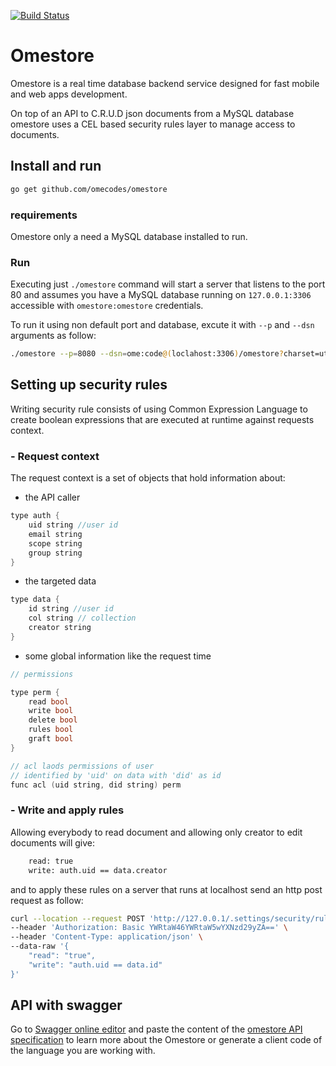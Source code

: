[![Build Status](https://travis-ci.com/omecodes/omestore.svg?token=QUyy7EoZqdBaaAXPQDKS&branch=master)](https://travis-ci.com/omecodes/omestore.svg?token=QUyy7EoZqdBaaAXPQDKS&branch=master)
# Omestore 

Omestore is a real time database backend service designed for fast mobile and web apps development. 

On top of an API to C.R.U.D json documents from a MySQL database omestore uses a CEL based security rules layer to manage access to documents.

## Install and run

``` sh
go get github.com/omecodes/omestore
```

### requirements

Omestore only a need a MySQL database installed to run.

### Run

Executing just `./omestore` command will start a server that listens to the port 80 and assumes you have a MySQL database running on `127.0.0.1:3306` accessible with `omestore:omestore` credentials.

To run it using non default port and database, excute it with `--p` and `--dsn` arguments as follow:

``` sh
./omestore --p=8080 --dsn=ome:code@(loclahost:3306)/omestore?charset=utf8
```


## Setting up security rules

Writing security rule consists of using Common Expression Language to create boolean expressions that are executed at runtime against requests context.

### - Request context

The request context is a set of objects that hold information about:

- the API caller

```c
type auth {
    uid string //user id
    email string
    scope string
    group string
}
```

- the targeted data

```c
type data {
    id string //user id
    col string // collection
    creator string
}
``` 

- some global information like the request time

```C
// permissions

type perm {
    read bool
    write bool
    delete bool
    rules bool
    graft bool
}

// acl laods permissions of user 
// identified by 'uid' on data with 'did' as id 
func acl (uid string, did string) perm
```


### - Write and apply rules

Allowing everybody to read document and allowing only creator to edit documents will give:

``` protobuf
    read: true
    write: auth.uid == data.creator
``` 

and to apply these rules on a server that runs at localhost send an http post request as follow:

``` bash
curl --location --request POST 'http://127.0.0.1/.settings/security/rules/access/data' \
--header 'Authorization: Basic YWRtaW46YWRtaW5wYXNzd29yZA==' \
--header 'Content-Type: application/json' \
--data-raw '{
    "read": "true",
    "write": "auth.uid == data.id"
}'
```

## API with swagger

Go to [Swagger online editor](https://editor.swagger.io/) and paste the content of the [omestore API specification](https://github.com/omecodes/omestore/blob/master/api.swagger.yml) to learn more about the Omestore or generate a client code of the language you are working with.